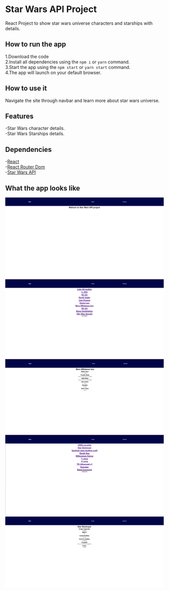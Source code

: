 # Star Wars API Project

React Project to show star wars universe characters and starships with details.

## How to run the app

1.Download the code  
2.Install all dependencies using the `npm i` or `yarn` command.  
3.Start the app using the `npm start` or `yarn start` command.  
4.The app will launch on your default browser.

## How to use it

Navigate the site through navbar and learn more about star wars universe.

## Features

-Star Wars character details.  
-Star Wars Starships details.

## Dependencies

-[React](https://reactjs.org/)  
-[React Router Dom](https://reactrouter.com/web/guides/quick-start)  
-[Star Wars API](https://swapi.dev/)

## What the app looks like

![alt text](https://github.com/cengizhankose/star-wars-api/blob/master/Screenshot%202021-03-22%20094047.png)
![alt text](https://github.com/cengizhankose/star-wars-api/blob/master/Screenshot%202021-03-22%20094112.png)
![alt text](https://github.com/cengizhankose/star-wars-api/blob/master/Screenshot%202021-03-22%20094207.png)
![alt text](https://github.com/cengizhankose/star-wars-api/blob/master/Screenshot%202021-03-22%20094204.png)
![alt text](https://github.com/cengizhankose/star-wars-api/blob/master/Screenshot%202021-03-22%20094154.png)
